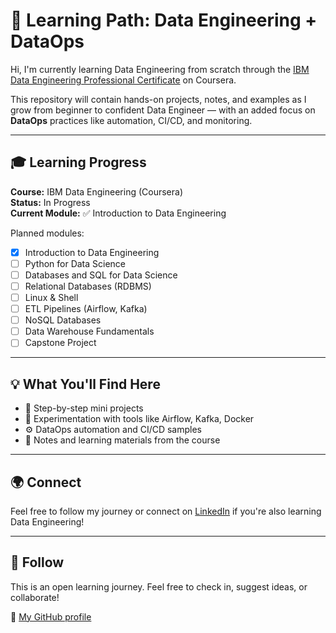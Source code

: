 # 🚀 Learning Path: Data Engineering + DataOps

Hi, I'm currently learning Data Engineering from scratch through the [IBM Data Engineering Professional Certificate](https://www.coursera.org/professional-certificates/ibm-data-engineer) on Coursera.

This repository will contain hands-on projects, notes, and examples as I grow from beginner to confident Data Engineer — with an added focus on **DataOps** practices like automation, CI/CD, and monitoring.

---

## 🎓 Learning Progress

**Course:** IBM Data Engineering (Coursera)  
**Status:** In Progress  
**Current Module:** ✅ Introduction to Data Engineering

Planned modules:

- [x] Introduction to Data Engineering  
- [ ] Python for Data Science  
- [ ] Databases and SQL for Data Science  
- [ ] Relational Databases (RDBMS)  
- [ ] Linux & Shell  
- [ ] ETL Pipelines (Airflow, Kafka)  
- [ ] NoSQL Databases  
- [ ] Data Warehouse Fundamentals  
- [ ] Capstone Project  

---

## 💡 What You'll Find Here

- 📁 Step-by-step mini projects
- 🧪 Experimentation with tools like Airflow, Kafka, Docker
- ⚙️ DataOps automation and CI/CD samples
- 📄 Notes and learning materials from the course

---

## 🌍 Connect

Feel free to follow my journey or connect on [LinkedIn]( https://www.linkedin.com/in/alex86lk/) if you're also learning Data Engineering!


---

## 🌱 Follow

This is an open learning journey. Feel free to check in, suggest ideas, or collaborate!

🚀 [My GitHub profile](https://github.com/kalexlit15)
